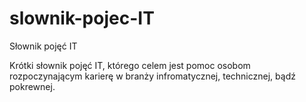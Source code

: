 # slownik-pojec-IT
Słownik pojęć IT


Krótki słownik pojęć IT, którego celem jest pomoc osobom rozpoczynającym karierę w branży infromatycznej, technicznej, bądź pokrewnej.
